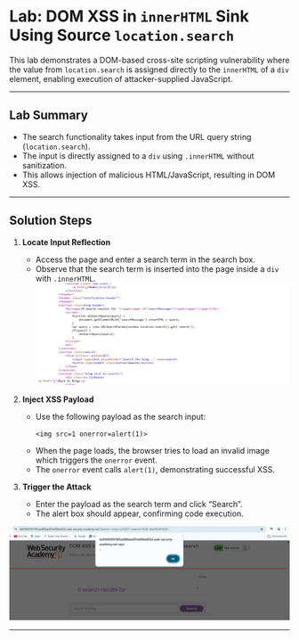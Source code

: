# Lab: DOM XSS in `innerHTML` Sink Using Source `location.search`

This lab demonstrates a DOM-based cross-site scripting vulnerability where the value from `location.search` is assigned directly to the `innerHTML` of a `div` element, enabling execution of attacker-supplied JavaScript.

---

## Lab Summary

- The search functionality takes input from the URL query string (`location.search`).
- The input is directly assigned to a `div` using `.innerHTML` without sanitization.
- This allows injection of malicious HTML/JavaScript, resulting in DOM XSS.

---

## Solution Steps

1. **Locate Input Reflection**  
   - Access the page and enter a search term in the search box.
   - Observe that the search term is inserted into the page inside a `div` with `.innerHTML`.
  ![image](https://github.com/galvin10/Portswigger-labs/blob/c2f68c00047b8d07e53865e568e8669710b11a39/DOM-XSS/DOM%20XSS%20in%20innerHTML%20sink%20using%20source%20location.search/Screenshot/Screenshot%202025-10-04%20111215.png)

2. **Inject XSS Payload**  
   - Use the following payload as the search input:  
     ```
     <img src=1 onerror=alert(1)>
     ```
   - When the page loads, the browser tries to load an invalid image which triggers the `onerror` event.
   - The `onerror` event calls `alert(1)`, demonstrating successful XSS.

3. **Trigger the Attack**  
   - Enter the payload as the search term and click “Search”.
   - The alert box should appear, confirming code execution.
  
  ![image](https://github.com/galvin10/Portswigger-labs/blob/c2f68c00047b8d07e53865e568e8669710b11a39/DOM-XSS/DOM%20XSS%20in%20innerHTML%20sink%20using%20source%20location.search/Screenshot/Screenshot%202025-10-04%20111249.png)

---



